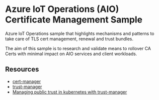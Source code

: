 # Azure IoT Operations (AIO) Certificate Management Sample

Azure IoT Operations sample that highlights mechanisms and patterns to take care of TLS cert management, renewal and trust bundles.

The aim of this sample is to research and validate means to rollover CA Certs with minimal impact on AIO services and client workloads.

## Resources

* [cert-manager](https://cert-manager.io/docs/)
* [trust-manager](https://cert-manager.io/docs/trust/trust-manager/)
* [Managing public trust in kubernetes with trust-manager](https://cert-manager.io/docs/tutorials/getting-started-with-trust-manager/)